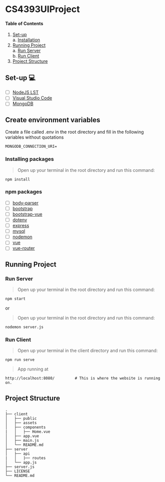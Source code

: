 # CS4393UIProject
#### Table of Contents



1. [ Set-up  ](#start)</br>
    </t> a. [ Installation ](#install)</br>
2. [ Running Project ](#run)</br>
    </t> a. [ Run Server ](#server)</br>
    </t> b. [ Run Client ](#client)</br>
3. [ Project Structure ](#structure)

<a name="start"></a>
## Set-up :computer:
- [ ] [NodeJS LST](https://nodejs.org/en/)
- [ ] [Visual Studio Code](https://code.visualstudio.com/download)
- [ ] [MongoDB](https://www.mongodb.com/)

## Create environment variables
Create a file called .env in the root directory and fill in the following variables without quotations
```
MONGODB_CONNECTION_URI=
```

<a name="install"></a>
### Installing packages
> Open up your terminal in the root directory and run this command:
```
npm install
```
### npm packages
- [ ] [body-parser](https://www.npmjs.com/package/body-parser)
- [ ] [bootstrap](https://www.npmjs.com/package/bootstrap)
- [ ] [bootstrap-vue](https://www.npmjs.com/package/bootstrap-vue)
- [ ] [dotenv](https://www.npmjs.com/package/dotenv)
- [ ] [express](https://www.npmjs.com/package/express)
- [ ] [mysql](https://www.npmjs.com/package/mysql)
- [ ] [nodemon](https://www.npmjs.com/package/nodemon)
- [ ] [vue](https://www.npmjs.com/package/vue)
- [ ] [vue-router](https://www.npmjs.com/package/vue-router)

<a name="run"></a>
## Running Project

<a name="server"></a>
### Run Server
> Open up your terminal in the root directory and run this command:
```
npm start
```
or 
> Open up your terminal in the root directory and run this command:
```
nodemon server.js
```
<a name="client"></a>
### Run Client
> Open up your terminal in the client directory and run this command:
```
npm run serve
```
> App running at 
```
http://localhost:8080/         # This is where the website is running on.
```

<a name="structure"></a>
## Project Structure
```
.
├── client
│   ├── public          
│   ├── assets
│   ├── components
|   │   ├── Home.vue
│   ├── app.vue
│   ├── main.js
│   └── README.md                
├── server   
│   ├── api
|   │   ├── routes
│   └── app.js
├── server.js
├── LICENSE
└── README.md
```
